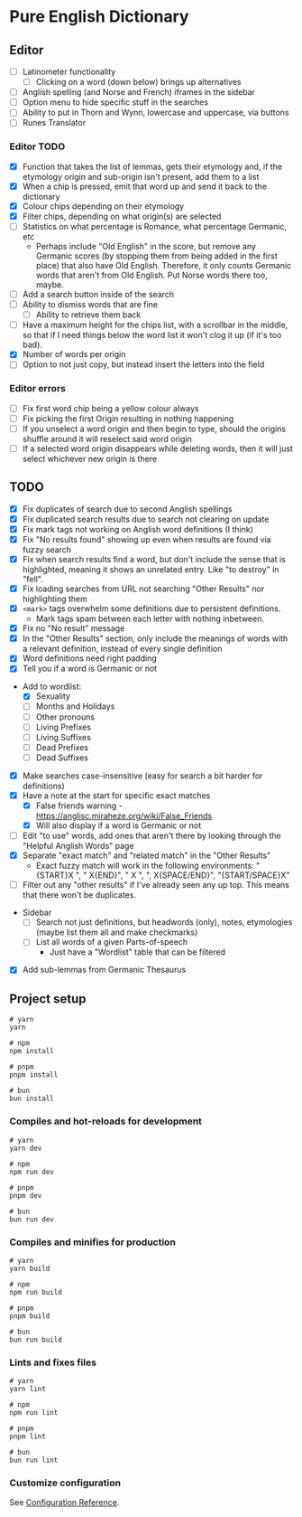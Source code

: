 # Pure English Dictionary

## Editor

- [ ] Latinometer functionality
    - [ ] Clicking on a word (down below) brings up alternatives
- [ ] Anglish spelling (and Norse and French) iframes in the sidebar
- [ ] Option menu to hide specific stuff in the searches
- [ ] Ability to put in Thorn and Wynn, lowercase and uppercase, via buttons
- [ ] Runes Translator

### Editor TODO

- [x] Function that takes the list of lemmas, gets their etymology and, if the
  etymology origin and sub-origin isn't present, add them to a list
- [x] When a chip is pressed, emit that word up and send it back to the
  dictionary
- [x] Colour chips depending on their etymology
- [x] Filter chips, depending on what origin(s) are selected
- [ ] Statistics on what percentage is Romance, what percentage Germanic, etc
    * Perhaps include "Old English" in the score, but remove any Germanic
      scores (by stopping them from being added in the first place) that also
      have Old English. Therefore, it only counts Germanic words that aren't
      from Old English. Put Norse words there too, maybe.
- [ ] Add a search button inside of the search
- [ ] Ability to dismiss words that are fine
    - [ ] Ability to retrieve them back
- [ ] Have a maximum height for the chips list, with a scrollbar in the middle,
  so that if I need things below the word list it won't clog it up (if it's too
  bad).
- [x] Number of words per origin
- [ ] Option to not just copy, but instead insert the letters into the field

### Editor errors

- [ ] Fix first word chip being a yellow colour always
- [ ] Fix picking the first Origin resulting in nothing happening
- [ ] If you unselect a word origin and then begin to type, should the origins
  shuffle around it will reselect said word origin
- [ ] If a selected word origin disappears while deleting words, then it will
  just select whichever new origin is there

## TODO

- [x] Fix duplicates of search due to second Anglish spellings
- [x] Fix duplicated search results due to search not clearing on update
- [x] Fix mark tags not working on Anglish word definitions (I think)
- [x] Fix "No results found" showing up even when results are found via fuzzy
  search
- [x] Fix when search results find a word, but don't include the sense that is
  highlighted, meaning it shows an unrelated entry. Like "to destroy" in
  "fell".
- [x] Fix loading searches from URL not searching "Other Results" nor
  highlighting them
- [x] `<mark>` tags overwhelm some definitions due to persistent definitions.
    * Mark tags spam between each letter with nothing inbetween.
- [x] Fix no "No result" message
- [x] In the "Other Results" section, only include the meanings of words with a
  relevant definition, instead of every single definition
- [x] Word definitions need right padding
- [x] Tell you if a word is Germanic or not
* Add to wordlist:
    - [x] Sexuality
    - [ ] Months and Holidays
    - [ ] Other pronouns
    - [ ] Living Prefixes
    - [ ] Living Suffixes
    - [ ] Dead Prefixes
    - [ ] Dead Suffixes
- [x] Make searches case-insensitive (easy for search a bit harder for
  definitions)
- [x] Have a note at the start for specific exact matches
    - [x] False friends warning -
      https://anglisc.miraheze.org/wiki/False_Friends
    - [x] Will also display if a word is Germanic or not
- [ ] Edit "to use" words, add ones that aren't there by looking through the
  "Helpful Anglish Words" page
- [x] Separate "exact match" and "related match" in the "Other Results"
    * Exact fuzzy match will work in the following environments: "{START}X ", "
      X{END}", " X ", ", X{SPACE/END}", "{START/SPACE}X"
- [ ] Filter out any "other results" if I've already seen any up top. This
  means that there won't be duplicates.
* Sidebar
    - [ ] Search not just definitions, but headwords (only), notes, etymologies
  (maybe list them all and make checkmarks)
    - [ ] List all words of a given Parts-of-speech
        * Just have a "Wordlist" table that can be filtered
- [x] Add sub-lemmas from Germanic Thesaurus

## Project setup

```
# yarn
yarn

# npm
npm install

# pnpm
pnpm install

# bun 
bun install
```

### Compiles and hot-reloads for development

```
# yarn
yarn dev

# npm
npm run dev

# pnpm
pnpm dev

# bun 
bun run dev
```

### Compiles and minifies for production

```
# yarn
yarn build

# npm
npm run build

# pnpm
pnpm build

# bun 
bun run build
```

### Lints and fixes files

```
# yarn
yarn lint

# npm
npm run lint

# pnpm
pnpm lint

# bun 
bun run lint
```

### Customize configuration

See [Configuration Reference](https://vitejs.dev/config/).
